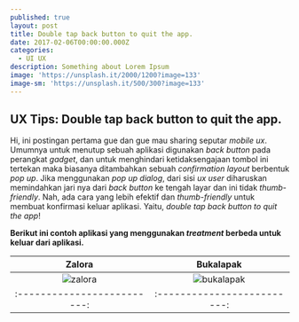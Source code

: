 ```yaml
---
published: true
layout: post
title: Double tap back button to quit the app.
date: 2017-02-06T00:00:00.000Z
categories:
  - UI UX
description: Something about Lorem Ipsum
image: 'https://unsplash.it/2000/1200?image=133'
image-sm: 'https://unsplash.it/500/300?image=133'
---
```

## UX Tips: Double tap back button to quit the app.

Hi, ini postingan pertama gue dan gue mau sharing seputar _mobile ux_. Umumnya untuk menutup sebuah aplikasi digunakan _back button_ pada perangkat _gadget_, dan untuk menghindari ketidaksengajaan tombol ini tertekan maka biasanya ditambahkan sebuah _confirmation layout_ berbentuk _pop up_. Jika menggunakan _pop up dialog_, dari sisi _ux user_ diharuskan memindahkan jari nya dari _back button_ ke tengah layar dan ini tidak _thumb-friendly_. Nah, ada cara yang lebih efektif dan _thumb-friendly_ untuk membuat konfirmasi keluar aplikasi. Yaitu, _double tap back button to quit the app_!


**Berikut ini contoh aplikasi yang menggunakan _treatment_ berbeda untuk keluar dari aplikasi.**

Zalora            |  Bukalapak
:-------------------------:|:-------------------------:
![zalora](http://i.imgur.com/JCBct6il.jpg)  |   ![bukalapak](http://i.imgur.com/7Fa4iQcl.jpg)
:-------------------------:|:-------------------------:
